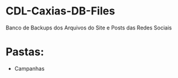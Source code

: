 # CDL-Caxias-DB-Files
Banco de Backups dos Arquivos do Site e Posts das Redes Sociais

# Pastas:
* Campanhas
